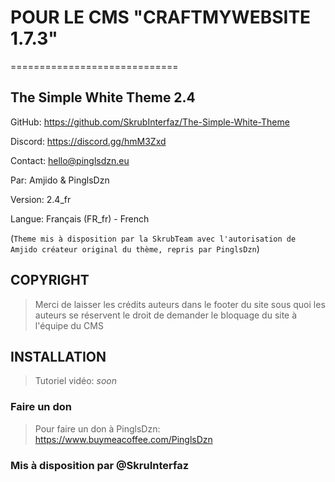 ﻿# POUR LE CMS "CRAFTMYWEBSITE 1.7.3"
=============================
## The Simple White Theme 2.4 

GitHub: https://github.com/SkrubInterfaz/The-Simple-White-Theme

Discord: https://discord.gg/hmM3Zxd

Contact: [hello@pinglsdzn.eu](mailto://hello@pinglsdzn.eu)

Par: Amjido & PinglsDzn 

Version: 2.4_fr

Langue: Français (FR_fr) - French


(`Theme mis à disposition par la SkrubTeam avec l'autorisation de Amjido créateur original du thème, repris par PinglsDzn`)

## COPYRIGHT

> Merci de laisser les crédits auteurs dans le footer du site sous quoi les auteurs se réservent le droit de demander le bloquage du site à l'équipe du CMS

## INSTALLATION

> Tutoriel vidéo: *soon*

### Faire un don

> Pour faire un don à PinglsDzn: https://www.buymeacoffee.com/PinglsDzn

### Mis à disposition par @SkruInterfaz